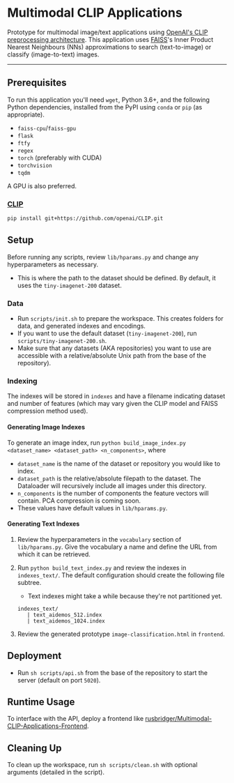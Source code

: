# Multimodal CLIP Applications

Prototype for multimodal image/text applications using [OpenAI's CLIP preprocessing architecture](https://openai.com/blog/clip/). This application uses [FAISS](https://ai.facebook.com/tools/faiss)'s Inner Product Nearest Neighbours (NNs) approximations to search (text-to-image) or classify (image-to-text) images.

---

## Prerequisites

To run this application you'll need `wget`, Python 3.6+, and the following Python dependencies, installed from the PyPI using `conda` or `pip` (as appropriate).

- `faiss-cpu`/`faiss-gpu`
- `flask`
- `ftfy`
- `regex`
- `torch` (preferably with CUDA)
- `torchvision`
- `tqdm`

A GPU is also preferred.

### [CLIP](https://github.com/openai/CLIP)

```sh
pip install git+https://github.com/openai/CLIP.git
```

## Setup

Before running any scripts, review `lib/hparams.py` and change any hyperparameters as necessary.

- This is where the path to the dataset should be defined. By default, it uses the `tiny-imagenet-200` dataset.

### Data

- Run `scripts/init.sh` to prepare the workspace. This creates folders for data, and generated indexes and encodings.
- If you want to use the default dataset (`tiny-imagenet-200`), run `scripts/tiny-imagenet-200.sh`.
- Make sure that any datasets (AKA repositories) you want to use are accessible with a relative/absolute Unix path from the base of the repository).

### Indexing

The indexes will be stored in `indexes` and have a filename indicating dataset and number of features (which may vary given the CLIP model and FAISS compression method used).

#### Generating Image Indexes

To generate an image index, run `python build_image_index.py <dataset_name> <dataset_path> <n_components>`, where

- `dataset_name` is the name of the dataset or repository you would like to index.
- `dataset_path` is the relative/absolute filepath to the dataset. The Dataloader will recursively include all images under this directory.
- `n_components` is the number of components the feature vectors will contain. PCA compression is coming soon.
- These values have default values in `lib/hparams.py`.

#### Generating Text Indexes

1. Review the hyperparameters in the `vocabulary` section of `lib/hparams.py`. Give the vocabulary a name and define the URL from which it can be retrieved.
2. Run `python build_text_index.py` and review the indexes in `indexes_text/`. The default configuration should create the following file subtree.

   - Text indexes might take a while because they're not partitioned yet.

   ```
   indexes_text/
      | text_aidemos_512.index
      | text_aidemos_1024.index
   ```

3. Review the generated prototype `image-classification.html` in `frontend`.

## Deployment

- Run `sh scripts/api.sh` from the base of the repository to start the server (default on port `5020`).

## Runtime Usage

To interface with the API, deploy a frontend like [rusbridger/Multimodal-CLIP-Applications-Frontend](https://github.com/rusbridger/Multimodal-CLIP-Applications-Frontend).

## Cleaning Up

To clean up the workspace, run `sh scripts/clean.sh` with optional arguments (detailed in the script).
